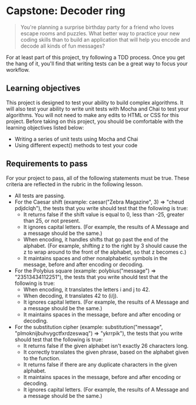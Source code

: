 # Capstone: Decoder ring

>You're planning a surprise birthday party for a friend who loves escape rooms and puzzles. What better way to practice your new coding skills than to build an application that will help you encode and decode all kinds of fun messages?

For at least part of this project, try following a TDD process. Once you get the hang of it, you'll find that writing tests can be a great way to focus your workflow.

## Learning objectives

This project is designed to test your ability to build complex algorithms. It will also test your ability to write unit tests with Mocha and Chai to test your algorithms. You will not need to make any edits to HTML or CSS for this project. Before taking on this project, you should be comfortable with the learning objectives listed below:
- Writing a series of unit tests using Mocha and Chai
- Using different expect() methods to test your code

## Requirements to pass
For your project to pass, all of the following statements must be true. These criteria are reflected in the rubric in the following lesson.
- All tests are passing.
- For the Caesar shift (example: caesar("Zebra Magazine", 3) => "cheud pdjdclqh"), the tests that you write should test that the following is true:
  - It returns false if the shift value is equal to 0, less than -25, greater than 25, or not present.
  - It ignores capital letters. (For example, the results of A Message and a message should be the same.)
  - When encoding, it handles shifts that go past the end of the alphabet. (For example, shifting z to the right by 3 should cause the z to wrap around to the front of the alphabet, so that z becomes c.)
  - It maintains spaces and other nonalphabetic symbols in the message, before and after encoding or decoding.
- For the Polybius square (example: polybius("message") => "23513434112251"), the tests that you write should test that the following is true:
  - When encoding, it translates the letters i and j to 42.
  - When decoding, it translates 42 to (i/j).
  - It ignores capital letters. (For example, the results of A Message and a message should be the same.)
  - It maintains spaces in the message, before and after encoding or decoding.
- For the substitution cipher (example: substitution("message", "plmoknijbuhvygctfxrdzeswaq") => "ykrrpik"), the tests that you write should test that the following is true:
  - It returns false if the given alphabet isn't exactly 26 characters long.
  - It correctly translates the given phrase, based on the alphabet given to the function.
  - It returns false if there are any duplicate characters in the given alphabet.
  - It maintains spaces in the message, before and after encoding or decoding.
  - It ignores capital letters. (For example, the results of A Message and a message should be the same.)
